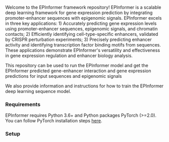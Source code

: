 

Welcome to the EPInformer framework repository! EPInformer is a scalable deep learning framework for gene expression prediction by integrating promoter-enhancer sequences with epigenomic signals. EPInformer excels in three key applications: 1) Accurately predicting gene expression levels using promoter-enhancer sequences, epigenomic signals, and chromatin contacts; 2) Efficiently identifying cell-type-specific enhancers, validated by CRISPR perturbation experiments; 3) Precisely predicting enhancer activity and identifying transcription factor binding motifs from sequences. These applications demonstrate EPInformer's versatility and effectiveness in gene expression regulation and enhancer biology analysis.

This repository can be used to run the EPInformer model and get the EPInformer predicted gene-enhancer interaction and gene expression predictions for input sequences and epigenomic signals

We also provide information and instructions for how to train the EPInformer deep learning sequence model.

### Requirements

EPInformer requires Python 3.6+ and Python packages PyTorch (>=2.0). You can follow PyTorch installation steps [here](https://pytorch.org/get-started/locally/).

### Setup

